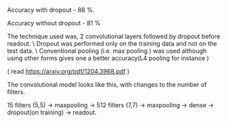 Accuracy with dropout -  88 %.

Accuracy without dropout - 81 %

The technique used was, 2 convolutional layers followed by dropout before readout. \\
Dropout was performed only on the training data and not on the test data. \\
Conventional pooling (i.e. max pooling ) was used although using other forms gives one a better accuracy(L4 pooling for instance )

( read https://arxiv.org/pdf/1204.3968.pdf )

The convolutional model looks like this, with changes to the number of filters.

15 filters (5,5) -> maxpooling -> 512 filters (7,7) -> maxpooling -> dense -> dropout(on training) -> readout.
